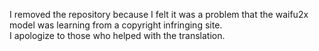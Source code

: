 I removed the repository because I felt it was a problem that the waifu2x model was learning from a copyright infringing site.  
I apologize to those who helped with the translation.
